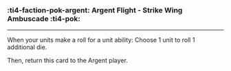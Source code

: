 ### :ti4-faction-pok-argent: __Argent Flight - Strike Wing Ambuscade__ :ti4-pok:

---
When your units make a roll for a unit ability: Choose 1 unit to roll 1 additional die.

Then, return this card to the Argent player.